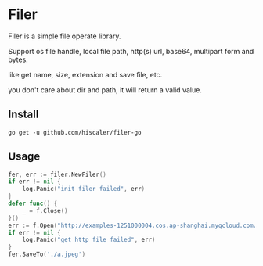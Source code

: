 Filer
=====

Filer is a simple file operate library.

Support os file handle, local file path, http(s) url, base64, multipart form and bytes.

like get name, size, extension and save file, etc.

you don't care about dir and path, it will return a valid value.

## Install

```shell
go get -u github.com/hiscaler/filer-go
```

## Usage

```go
fer, err := filer.NewFiler()
if err != nil {
    log.Panic("init filer failed", err)
}
defer func() {
    _ = f.Close()
}()
err := f.Open("http://examples-1251000004.cos.ap-shanghai.myqcloud.com/sample.jpeg")
if err != nil {
    log.Panic("get http file failed", err)
}
fer.SaveTo('./a.jpeg')
```